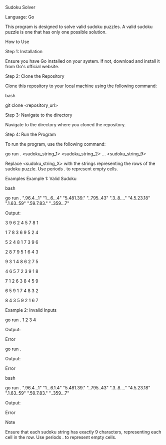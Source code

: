 Sudoku Solver

Language: Go

This program is designed to solve valid sudoku puzzles. A valid sudoku puzzle is one that has only one possible solution.

How to Use

Step 1: Installation

Ensure you have Go installed on your system. If not, download and install it from Go's official website.

Step 2: Clone the Repository

Clone this repository to your local machine using the following command:

bash

git clone <repository_url>

Step 3: Navigate to the directory

Navigate to the directory where you cloned the repository. 

Step 4: Run the Program

To run the program, use the following command:

go run . <sudoku_string_1> <sudoku_string_2> ... <sudoku_string_9>

Replace <sudoku_string_X> with the strings representing the rows of the sudoku puzzle. Use periods . to represent empty cells.

Examples
Example 1: Valid Sudoku

bash

go run . ".96.4...1" "1...6...4" "5.481.39." "..795..43" ".3..8...." "4.5.23.18" ".1.63..59" ".59.7.83." "..359...7"

Output:

3 9 6 2 4 5 7 8 1

1 7 8 3 6 9 5 2 4

5 2 4 8 1 7 3 9 6

2 8 7 9 5 1 6 4 3

9 3 1 4 8 6 2 7 5

4 6 5 7 2 3 9 1 8

7 1 2 6 3 8 4 5 9

6 5 9 1 7 4 8 3 2

8 4 3 5 9 2 1 6 7


Example 2: Invalid Inputs

go run . 1 2 3 4

Output:

Error

go run .

Output:

Error

bash

go run . ".96.4...1" "1...6.1.4" "5.481.39." "..795..43" ".3..8...." "4.5.23.18" ".1.63..59" ".59.7.83." "..359...7"

Output:

Error

Note

Ensure that each sudoku string has exactly 9 characters, representing each cell in the row. Use periods . to represent empty cells.
